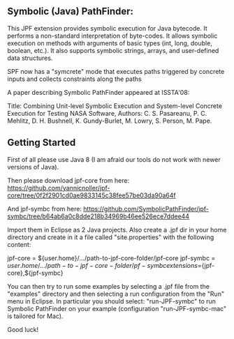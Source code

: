 Symbolic (Java) PathFinder:
---------------------------



This JPF extension provides symbolic execution for Java bytecode.
It performs a non-standard interpretation of byte-codes.
It allows symbolic execution on methods with arguments of basic types
(int, long, double, boolean, etc.). It also supports symbolic strings, arrays, 
and user-defined data structures.

SPF now has a "symcrete" mode that executes paths 
triggered by concrete inputs and collects constraints along the paths

A paper describing Symbolic PathFinder appeared at ISSTA'08:

Title: Combining Unit-level Symbolic Execution and System-level Concrete
Execution for Testing NASA Software,
Authors: C. S. Pasareanu, P. C. Mehlitz, D. H. Bushnell, K. Gundy-Burlet,
M. Lowry, S. Person, M. Pape.

Getting Started
----------------

First of all please use Java 8 (I am afraid our tools do not work with newer versions of Java).

Then please download jpf-core from here:
https://github.com/yannicnoller/jpf-core/tree/0f2f2901cd0ae9833145c38fee57be03da90a64f

And jpf-symbc from here:
https://github.com/SymbolicPathFinder/jpf-symbc/tree/b64ab6a0c8dde218b34969b46ee526ece7ddee44

Import them in Eclipse as 2 Java projects.
Also create a .jpf dir in your home directory and create in it a file  called "site.properties" with the following content:

jpf-core = ${user.home}/.../path-to-jpf-core-folder/jpf-core
jpf-symbc = ${user.home}/.../path-to-jpf-core-folder/pf-symbc
extensions=${jpf-core},${jpf-symbc}


You can then try to run some examples by selecting a .jpf file from the "examples" directory and then selecting a run configuration from the "Run" menu in Eclipse. 
In particular you should select: "run-JPF-symbc" to run Symbolic PathFinder on your example (configuration "run-JPF-symbc-mac" is tailored for Mac).

Good luck!
